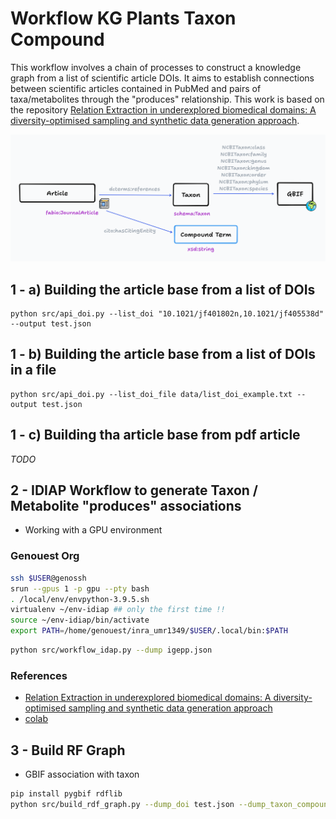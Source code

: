 # Workflow KG Plants Taxon Compound

This workflow involves a chain of processes to construct a knowledge graph from a list of scientific article DOIs. It aims to establish connections between scientific articles contained in PubMed and pairs of taxa/metabolites through the "produces" relationship. This work is based on the repository [Relation Extraction in underexplored biomedical domains: A diversity-optimised sampling and synthetic data generation approach](https://github.com/idiap/abroad-re).

[![RDF Model](img/model_kg_plant_taxon_compound.png)](https://www.tldraw.com/v/IXSiv3uYFx3t3X2U6On8C?v=0,0,1920,921&p=page)



## 1 - a) Building the article base from a list of DOIs

```
python src/api_doi.py --list_doi "10.1021/jf401802n,10.1021/jf405538d" --output test.json
```
## 1 - b) Building the article base from a list of DOIs in a file

```
python src/api_doi.py --list_doi_file data/list_doi_example.txt --output test.json
```

## 1 - c) Building tha article base from pdf article

*TODO*

## 2 - IDIAP Workflow to generate Taxon / Metabolite "produces" associations

- Working with a GPU environment

### Genouest Org

```bash
ssh $USER@genossh
srun --gpus 1 -p gpu --pty bash
. /local/env/envpython-3.9.5.sh
virtualenv ~/env-idiap ## only the first time !!
source ~/env-idiap/bin/activate 
export PATH=/home/genouest/inra_umr1349/$USER/.local/bin:$PATH
```

```bash
python src/workflow_idap.py --dump igepp.json
```

### References

- [Relation Extraction in underexplored biomedical domains: A diversity-optimised sampling and synthetic data generation approach](https://github.com/idiap/abroad-re)
- [colab](https://colab.research.google.com/github/idiap/abroad-re/blob/main/notebooks/inference.ipynb#scrollTo=6yPr04vYVoVE)

## 3 - Build RF Graph

- GBIF association with taxon

```bash
pip install pygbif rdflib
python src/build_rdf_graph.py --dump_doi test.json --dump_taxon_compound test_taxon_metabolite_associations_idiap.json
```
